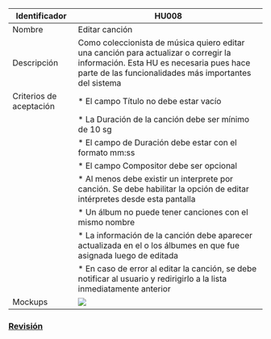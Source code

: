 | Identificador           | HU008                   | 
|-------------------------|------------------------------| 
| Nombre                  | Editar canción | 
| Descripción             | Como coleccionista de música quiero editar una canción para actualizar o corregir la información. Esta HU es necesaria pues hace parte de las funcionalidades más importantes del sistema | 
| Criterios de aceptación | * El campo Título no debe estar vacío |
| | * La Duración de la canción debe ser mínimo de 10 sg |
| | * El campo de Duración debe estar con el formato mm:ss |
| | * El campo Compositor debe ser opcional |
| | * Al menos debe existir un interprete por canción. Se debe habilitar la opción de editar intérpretes desde esta pantalla |
| | * Un álbum no puede tener canciones con el mismo nombre |
| | * La información de la canción debe aparecer actualizada en el o los álbumes en que fue asignada luego de editada |
| | * En caso de error al editar la canción, se debe notificar al usuario y redirigirlo a la lista inmediatamente anterior | 
| Mockups                 | ![](https://github.com/MISW-4101-Practicas/TutorialCanciones/wiki/mockups/editar_cancion.png)                 | 

### [Revisión](https://github.com/MISW-4101-Practicas/TutorialCanciones/wiki/f03#revisi%C3%B3n)
